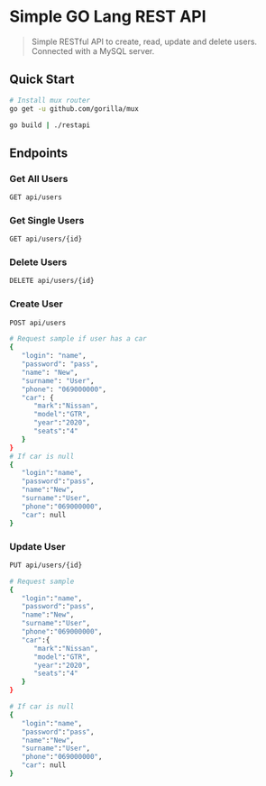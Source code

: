 # Simple GO Lang REST API

> Simple RESTful API to create, read, update and delete users. Connected with a MySQL server.

## Quick Start


``` bash
# Install mux router
go get -u github.com/gorilla/mux
```

``` bash
go build | ./restapi
```

## Endpoints

### Get All Users
``` bash
GET api/users
```
### Get Single Users
``` bash
GET api/users/{id}
```

### Delete Users
``` bash
DELETE api/users/{id}
```

### Create User
``` bash
POST api/users

# Request sample if user has a car
{
   "login": "name",
   "password": "pass",
   "name": "New",
   "surname": "User",
   "phone": "069000000",
   "car": {
      "mark":"Nissan",
      "model":"GTR",
      "year":"2020",
      "seats":"4"
   }
}
# If car is null
{
   "login":"name",
   "password":"pass",
   "name":"New",
   "surname":"User",
   "phone":"069000000",
   "car": null
}
```

### Update User
``` bash
PUT api/users/{id}

# Request sample
{
   "login":"name",
   "password":"pass",
   "name":"New",
   "surname":"User",
   "phone":"069000000",
   "car":{
      "mark":"Nissan",
      "model":"GTR",
      "year":"2020",
      "seats":"4"
   }
}

# If car is null
{
   "login":"name",
   "password":"pass",
   "name":"New",
   "surname":"User",
   "phone":"069000000",
   "car": null
}
```